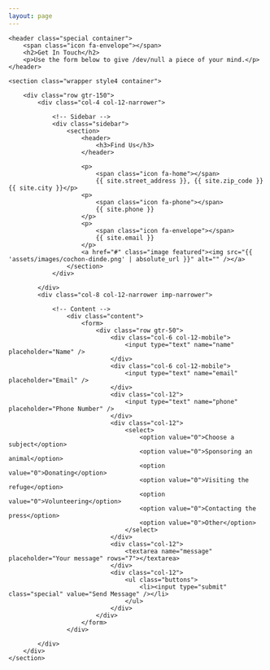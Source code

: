 ```yaml
---
layout: page
---
```

<!-- Main -->
<article id="main">

    <header class="special container">
        <span class="icon fa-envelope"></span>
        <h2>Get In Touch</h2>
        <p>Use the form below to give /dev/null a piece of your mind.</p>
    </header>

    <section class="wrapper style4 container">

        <div class="row gtr-150">
            <div class="col-4 col-12-narrower">

                <!-- Sidebar -->
                <div class="sidebar">
                    <section>
                        <header>
                            <h3>Find Us</h3>
                        </header>

                        <p>
                            <span class="icon fa-home"></span>
                            {{ site.street_address }}, {{ site.zip_code }} {{ site.city }}</p>
                        <p>
                            <span class="icon fa-phone"></span>
                            {{ site.phone }}
                        </p>
                        <p>
                            <span class="icon fa-envelope"></span>
                            {{ site.email }}
                        </p>
                        <a href="#" class="image featured"><img src="{{ 'assets/images/cochon-dinde.png' | absolute_url }}" alt="" /></a>
                    </section>
                </div>

            </div>
            <div class="col-8 col-12-narrower imp-narrower">

                <!-- Content -->
                    <div class="content">
                        <form>
                            <div class="row gtr-50">
                                <div class="col-6 col-12-mobile">
                                    <input type="text" name="name" placeholder="Name" />
                                </div>
                                <div class="col-6 col-12-mobile">
                                    <input type="text" name="email" placeholder="Email" />
                                </div>
                                <div class="col-12">
                                    <input type="text" name="phone" placeholder="Phone Number" />
                                </div>
                                <div class="col-12">
                                    <select>
                                        <option value="0">Choose a subject</option>
                                        <option value="0">Sponsoring an animal</option>
                                        <option value="0">Donating</option>
                                        <option value="0">Visiting the refuge</option>
                                        <option value="0">Volunteering</option>
                                        <option value="0">Contacting the press</option>
                                        <option value="0">Other</option>
                                    </select>
                                </div>
                                <div class="col-12">
                                    <textarea name="message" placeholder="Your message" rows="7"></textarea>
                                </div>
                                <div class="col-12">
                                    <ul class="buttons">
                                        <li><input type="submit" class="special" value="Send Message" /></li>
                                    </ul>
                                </div>
                            </div>
                        </form>
                    </div>

            </div>
        </div>
    </section>

</article>